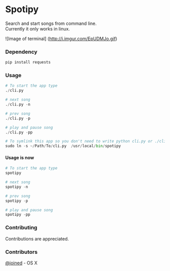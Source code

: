 Spotipy
=============

Search and start songs from command line.<br>
Currently it only works in linux.<br>

![Image of terminal]
(http://i.imgur.com/EpUDMJo.gif)

### Dependency
```bash
pip install requests
```

### Usage
```python
# To start the app type
./cli.py

# next song
./cli.py -n

# prev song
./cli.py -p

# play and pause song
./cli.py -pp
```

```python
# To symlink this app so you don't need to write python cli.py or ./cli.py do this:
sudo ln -s ~/Path/To/cli.py  /usr/local/bin/spotipy
```

#### Usage is now
```python
# To start the app type
spotipy

# next song
spotipy -n

# prev song
spotipy -p

# play and pause song
spotipy -pp

```

### Contributing
Contributions are appreciated.

### Contributors
[@joined](https://github.com/joined/) - OS X
